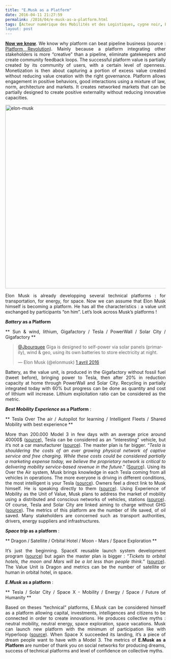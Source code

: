 ```yaml
---
title: "E.Musk as a Platform"
date: 2016-04-11 21:27:59
permalink: /2016/04/e-musk-as-a-platform.html
tags: [Acteur numérique des Mobilités et des Logistiques, cygne noir, E.Musk, économie de l'expérience, économie fonctionnalité, Efficacité énergétique, internet]
layout: post
---
```


<p style="text-align: justify;"><strong><a href="https://hbr.org/2016/04/pipelines-platforms-and-the-new-rules-of-strategy?utm_content=buffer73dc2&utm_medium=social&utm_source=twitter.com&utm_campaign=buffer" target="_blank">Now we know</a></strong>. We know why platform can beat pipeline business (source : <a href="http://platformrevolution.com/" target="_blank">Platform Revolution</a>). Mainly because a platform integrating other stakeholders is more “creative” than a pipeline, eliminate gatekeepers and create community feedback loops. The successful platform value is partially created by its community of users, with a certain level of openness. Monetization is then about capturing a portion of excess value created without reducing value creation with the right governance. Platform allows engagement in positive behaviors, good interactions using a mixture of law, norm, architecture and markets. It creates networked markets that can be partially designed to create positive externality without reducing innovative capacities.</p>

<p style="text-align: justify;"><a href="https://gabrielplassat.github.io/transportsdufutur/wp-content/uploads/sites/6/2016/04/elon-musk.jpg" rel="attachment wp-att-4174"><img class="aligncenter wp-image-4174 size-large" src="https://gabrielplassat.github.io/transportsdufutur/wp-content/uploads/sites/6/2016/04/elon-musk-1024x576.jpg" alt="elon-musk" width="1024" height="576" /></a></p>

<p style="text-align: justify;">Elon Musk is already developping several technical platforms : for transportation, for energy, for space. Now we can assume that Elon Musk himself is becoming a platform. He has all the characteristics : a value unit exchanged by participants “on him”. Let’s look across Musk’s platforms !</p>

<p style="text-align: justify;"><!--more--></p>

<p style="text-align: justify;"><strong><em>Battery</em></strong><strong> as a Platform</strong></p>

<p style="text-align: justify;">** Sun & wind, lithium, Gigafactory / Tesla / PowerWall / Solar City / Gigafactory **</p>



<blockquote class="twitter-tweet" data-lang="fr">

<p dir="ltr" lang="en"><a href="https://twitter.com/Jbourquee">@Jbourquee</a> Giga is designed to self-power via solar panels (primarily), wind & geo, using its own batteries to store electricity at night.</p>

— Elon Musk (@elonmusk) <a href="https://twitter.com/elonmusk/status/715975692228243460">1 avril 2016</a></blockquote>

<script src="//platform.twitter.com/widgets.js" async="" charset="utf-8"></script>

<p style="text-align: justify;">Battery, as the value unit, is produced in the Gigafactory without fossil fuel (tweet before), bringing power to Tesla, then after 20% in reduction capacity at home through PowerWall and Solar City. Recycling in partially integrated today with 60% but progress can be done as quantity and cost of lithium will increase. Lithium exploitation ratio can be considered as the metric.</p>

<p style="text-align: justify;"><strong><em>Best Mobility Experience</em></strong><strong> as a Platform</strong> :</p>

<p style="text-align: justify;">** Tesla Over The air / Autopilot for learning / Intelligent Fleets / Shared Mobility with best experience **</p>

<p style="text-align: justify;">More than 200.000 Model 3 in few days with an average price around 40000$ (<a href="https://twitter.com/elonmusk/status/716341849409998849" target="_blank">source</a>), Tesla can be considered as an “interesting” vehicle, but it’s not a car manufacturer (<a href="https://www.linkedin.com/pulse/qui-sont-les-natu-ne-vous-fiez-pas-aux-apparences-gabriel-plassat" target="_blank">source</a>). The master plan is far bigger. “<em>Tesla is shouldering the costs of an ever growing physical network of captive service and free charging. While these costs could be considered partially a marketing expense today, we believe the proprietary network is critical to delivering mobility service-based revenue in the future</em>.” (<a href="http://reneweconomy.com.au/2016/tesla-motors-elon-musk-just-killed-the-petrol-car-72847" target="_blank">Source</a>). Using its Over the Air system, Musk brings knowledge in each Tesla coming from all vehicles in operations. The more everyone is driving in different conditions, the most intelligent is your Tesla (<a href="https://gabrielplassat.github.io/transportsdufutur/2015/04/dans-cet-echange-entre-bill-gates-et-elon-musk-ce-dernier-evoque-une-piste-pour-amener-des-vehicules-sans-conducteur-sur.html" target="_blank">source</a>). Owners feel a direct link to Musk himself. He is speaking directly to them (<a href="https://www.semiwiki.com/forum/content/5496-teslas-secret-weapon.html" target="_blank">source</a>). Using Experience of Mobility as the Unit of Value, Musk plans to address the market of mobility using a distributed and conscious networks of vehicles, stations (<a href="http://www.techinsider.io/elon-musk-hints-tesla-may-enter-ride-sharing-space-2015-11" target="_blank">source</a>). Of course, Tesla and Solar City are linked aiming to charge without GHG (<a href="http://blog.solarcity.com/solarcity-customers-8-gigawatt-hours-teslas?sourcetype=SocialPost&trafficsource=twitter&campaignname=TW-APR2016-CompanyNews-03" target="_blank">source</a>). The metrics of this platform are the number of life saved, of oil saved. Many stakeholders are concerned such as transport authorities, drivers, energy suppliers and infrastructures.</p>

<p style="text-align: justify;"><strong><em>Space trip</em></strong><strong> as a platform</strong> :</p>

<p style="text-align: justify;">** Dragon / Satellite / Orbital Hotel / Moon - Mars / Space Exploration **</p>

<p style="text-align: justify;">It’s just the beginning. SpaceX reusable launch system development program (<a href="https://twitter.com/SpaceX/status/718628506230370308" target="_blank">source</a>) but again the master plan is bigger : “<em>Tickets to orbital hotels, the moon and Mars will be a lot less than people think.</em>” (<a href="https://twitter.com/elonmusk/status/718598761832968192" target="_blank">source</a>). The Value Unit is Dragon and metrics can be the number of satellite or human in orbital hotel, in space.</p>

<p style="text-align: justify;"><strong><em>E.Musk</em></strong><strong> as a platform</strong> :</p>

<p style="text-align: justify;">** Tesla / Solar City / Space X - Mobility / Energy / Space / Future of Humanity **</p>

<p style="text-align: justify;">Based on theses “technical” platforms, E.Musk can be considered himself as a platform allowing capital, investments, intelligences and citizens to be connected in order to create innovations. He produces collective myths : neutral mobility, neutral energy, space exploration, space vacations. Musk can launch new platform with the minimum of participation like with Hyperloop (<a href="https://gabrielplassat.github.io/transportsdufutur/2015/06/bang-.html" target="_blank">source</a>). When Space X succeeded its landing, it’s a piece of dream people want to have with a Model 3. The metrics of <strong>E.Musk as a Platform</strong> are number of thank you on social networks for producing dreams, success of technical platforms and level of confidence on collective myths.</p>
